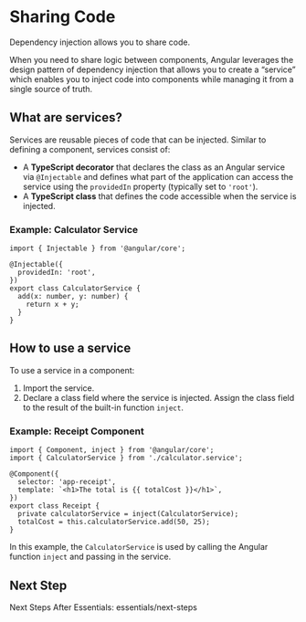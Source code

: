 # Sharing Code

Dependency injection allows you to share code.

When you need to share logic between components, Angular leverages the design pattern of dependency injection that allows you to create a “service” which enables you to inject code into components while managing it from a single source of truth.

## What are services?

Services are reusable pieces of code that can be injected. Similar to defining a component, services consist of:

- A **TypeScript decorator** that declares the class as an Angular service via `@Injectable` and defines what part of the application can access the service using the `providedIn` property (typically set to `'root'`).
- A **TypeScript class** that defines the code accessible when the service is injected.

### Example: Calculator Service

```angular-ts
import { Injectable } from '@angular/core';

@Injectable({
  providedIn: 'root',
})
export class CalculatorService {
  add(x: number, y: number) {
    return x + y;
  }
}
```

## How to use a service

To use a service in a component:

1. Import the service.
2. Declare a class field where the service is injected. Assign the class field to the result of the built-in function `inject`.

### Example: Receipt Component

```angular-ts
import { Component, inject } from '@angular/core';
import { CalculatorService } from './calculator.service';

@Component({
  selector: 'app-receipt',
  template: `<h1>The total is {{ totalCost }}</h1>`,
})
export class Receipt {
  private calculatorService = inject(CalculatorService);
  totalCost = this.calculatorService.add(50, 25);
}
```

In this example, the `CalculatorService` is used by calling the Angular function `inject` and passing in the service.

## Next Step

Next Steps After Essentials: essentials/next-steps